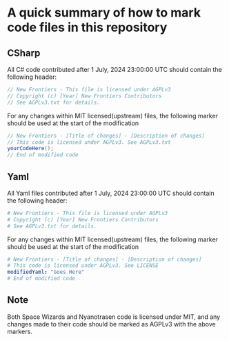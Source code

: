 ﻿# A quick summary of how to mark code files in this repository

## CSharp

All C# code contributed after 1 July, 2024 23:00:00 UTC should contain the following header:

```csharp
// New Frontiers - This file is licensed under AGPLv3
// Copyright (c) [Year] New Frontiers Contributors
// See AGPLv3.txt for details.
```

For any changes within MIT licensed(upstream) files, the following marker should be used at the start of the modification

```csharp
// New Frontiers - [Title of changes] - [Description of changes]
// This code is licensed under AGPLv3. See AGPLv3.txt
yourCodeHere();
// End of modified code
```

## Yaml

All Yaml files contributed after 1 July, 2024 23:00:00 UTC should contain the following header:

```yaml
# New Frontiers - This file is licensed under AGPLv3
# Copyright (c) [Year] New Frontiers Contributors
# See AGPLv3.txt for details.
```

For any changes within MIT licensed(upstream) files, the following marker should be used at the start of the modification

```yaml
# New Frontiers - [Title of changes] - [Description of changes]
# This code is licensed under AGPLv3. See LICENSE
modifiedYaml: "Goes Here"
# End of modified code
```

## Note

Both Space Wizards and Nyanotrasen code is licensed under MIT, and any changes made to their code should be marked as AGPLv3 with the above markers.
